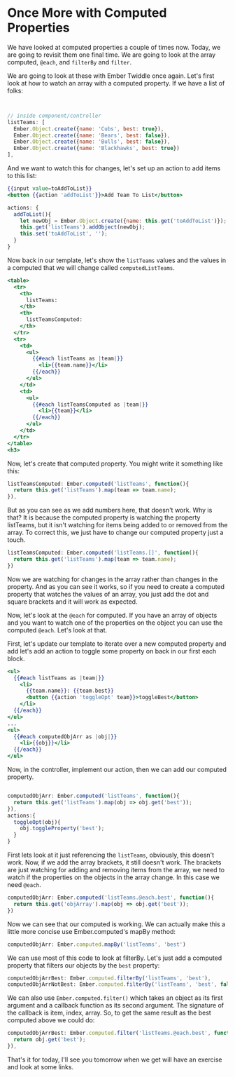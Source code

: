 # Once More with Computed Properties

We have looked at computed properties a couple of times now. Today, we are going to revisit them one final time. We are going to look at the array computed, `@each`, and `filterBy` and `filter`.

We are going to look at these with Ember Twiddle once again. Let's first look at how to watch an array with a computed property. If we have a list of folks:

```JavaScript


// inside component/controller
listTeams: [
  Ember.Object.create({name: 'Cubs', best: true}),
  Ember.Object.create({name: 'Bears', best: false}),
  Ember.Object.create({name: 'Bulls', best: false}),
  Ember.Object.create({name: 'Blackhawks', best: true})
],
```
And we want to watch this for changes, let's set up an action to add items to this list:

```handlebars
{{input value=toAddToList}}
<button {{action 'addToList'}}>Add Team To List</button>
```

```JavaScript
actions: {
  addToList(){
    let newObj = Ember.Object.create({name: this.get('toAddToList')});
    this.get('listTeams').addObject(newObj);
    this.set('toAddToList', '');
  }
}
```

Now back in our template, let's show the `listTeams` values and the values in a computed that we will change called `computedListTeams`.

```hbs
<table>
  <tr>
    <th>
      listTeams:
    </th>
    <th>
      listTeamsComputed:
    </th>
  </tr>
  <tr>
    <td>
      <ul>
        {{#each listTeams as |team|}}
          <li>{{team.name}}</li>
        {{/each}}
      </ul>
    </td>
    <td>
      <ul>
        {{#each listTeamsComputed as |team|}}
          <li>{{team}}</li>
        {{/each}}
      </ul>
    </td>
  </tr>
</table>
<h3>
```

Now, let's create that computed property. You might write it something like this:

```JavaScript
listTeamsComputed: Ember.computed('listTeams', function(){
  return this.get('listTeams').map(team => team.name);
}),
```

But as you can see as we add numbers here, that doesn't work. Why is that? It is because the computed property is watching the property listTeams, but it isn't watching for items being added to or removed from the array. To correct this, we just have to change our computed property just a touch.

```JavaScript
listTeamsComputed: Ember.computed('listTeams.[]', function(){
  return this.get('listTeams').map(team => team.name);
})
```

Now we are watching for changes in the array rather than changes in the property. And as you can see it works, so if you need to create a computed property that watches the values of an array, you just add the dot and square brackets and it will work as expected.

Now, let's look at the `@each` for computed. If you have an array of objects and you want to watch one of the properties on the object you can use the computed `@each`. Let's look at that.

First, let's update our template to iterate over a new computed property and add let's add an action to toggle some property on back in our first each block.

```handlebars
<ul>
  {{#each listTeams as |team|}}
    <li>
      {{team.name}}: {{team.best}}
      <button {{action 'toggleOpt' team}}>toggleBest</button>
    </li>
  {{/each}}
</ul>
...
<ul>
  {{#each computedObjArr as |obj|}}
    <li>{{obj}}</li>
  {{/each}}
</ul>
```

Now, in the controller, implement our action, then we can add our computed property.

```JavaScript

computedObjArr: Ember.computed('listTeams', function(){
  return this.get('listTeams').map(obj => obj.get('best'));
}),
actions:{
  toggleOpt(obj){
    obj.toggleProperty('best');
  }
}
```

First lets look at it just referencing the `listTeams`, obviously, this doesn't work. Now, if we add the array brackets, it still doesn't work. The brackets are just watching for adding and removing items from the array, we need to watch if the properties on the objects in the array change. In this case we need `@each`.

```JavaScript
computedObjArr: Ember.computed('listTeams.@each.best', function(){
  return this.get('objArray').map(obj => obj.get('best'));
})
```

Now we can see that our computed is working. We can actually make this a little more concise use Ember.computed's mapBy method:

```JavaScript
computedObjArr: Ember.computed.mapBy('listTeams', 'best')
```

We can use most of this code to look at filterBy. Let's just add a computed property that filters our objects by the `best` property:

```JavaScript
computedObjArrBest: Ember.computed.filterBy('listTeams', 'best'),
computedObjArrNotBest: Ember.computed.filterBy('listTeams', 'best', false),
```

We can also use `Ember.computed.filter()` which takes an object as its first argument and a callback function as its second argument. The signature of the callback is item, index, array. So, to get the same result as the best computed above we could do:

```JavaScript
computedObjArrBest: Ember.computed.filter('listTeams.@each.best', function(obj){
  return obj.get('best');
}),
```

That's it for today, I'll see you tomorrow when we get will have an exercise and look at some links.
